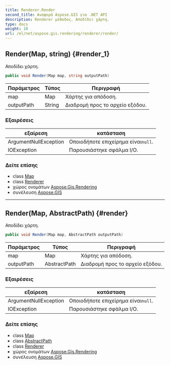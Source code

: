 ```yaml
---
title: Renderer.Render
second_title: Αναφορά Aspose.GIS για .NET API
description: Renderer μέθοδος. Αποδίδει χάρτη.
type: docs
weight: 10
url: /el/net/aspose.gis.rendering/renderer/render/
---
```

## Render(Map, string) {#render_1}

Αποδίδει χάρτη.

```csharp
public void Render(Map map, string outputPath)
```

| Παράμετρος | Τύπος | Περιγραφή |
| --- | --- | --- |
| map | Map | Χάρτης για απόδοση. |
| outputPath | String | Διαδρομή προς το αρχείο εξόδου. |

### Εξαιρέσεις

| εξαίρεση | κατάσταση |
| --- | --- |
| ArgumentNullException | Οποιοδήποτε επιχείρημα είναι`null`. |
| IOException | Παρουσιάστηκε σφάλμα I/O. |

### Δείτε επίσης

* class [Map](../../map/)
* class [Renderer](../)
* χώρος ονομάτων [Aspose.Gis.Rendering](../../renderer/)
* συνέλευση [Aspose.GIS](../../../)

---

## Render(Map, AbstractPath) {#render}

Αποδίδει χάρτη.

```csharp
public void Render(Map map, AbstractPath outputPath)
```

| Παράμετρος | Τύπος | Περιγραφή |
| --- | --- | --- |
| map | Map | Χάρτης για απόδοση. |
| outputPath | AbstractPath | Διαδρομή προς το αρχείο εξόδου. |

### Εξαιρέσεις

| εξαίρεση | κατάσταση |
| --- | --- |
| ArgumentNullException | Οποιοδήποτε επιχείρημα είναι`null`. |
| IOException | Παρουσιάστηκε σφάλμα I/O. |

### Δείτε επίσης

* class [Map](../../map/)
* class [AbstractPath](../../../aspose.gis/abstractpath/)
* class [Renderer](../)
* χώρος ονομάτων [Aspose.Gis.Rendering](../../renderer/)
* συνέλευση [Aspose.GIS](../../../)



